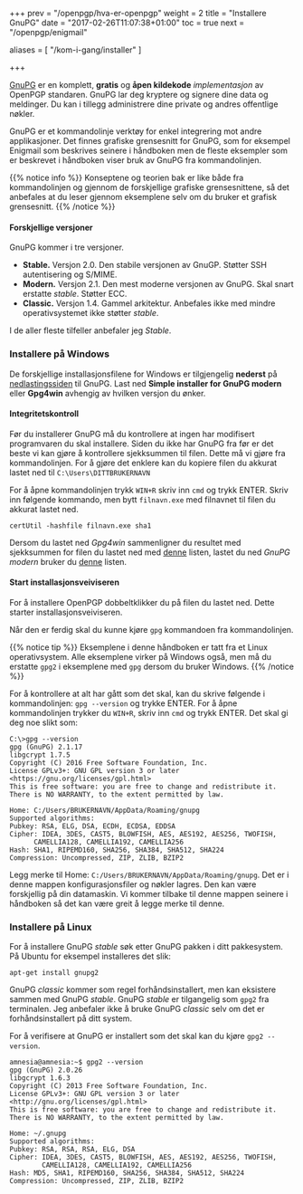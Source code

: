 +++
prev = "/openpgp/hva-er-openpgp"
weight = 2
title = "Installere GnuPG"
date = "2017-02-26T11:07:38+01:00"
toc = true
next = "/openpgp/enigmail"


aliases = [
    "/kom-i-gang/installer"
]

+++

[GnuPG](http://gnupg.org) er en komplett, **gratis** og **åpen kildekode** *implementasjon* av
OpenPGP standaren. GnuPG lar deg kryptere og signere dine data og meldinger.
Du kan i tillegg administrere dine private og andres offentlige nøkler.

GnuPG er et kommandolinje verktøy for enkel integrering mot andre applikasjoner.
Det finnes grafiske grensesnitt for GnuPG, som for eksempel Enigmail som beskrives
seinere i håndboken men de fleste eksempler som er beskrevet i håndboken viser
bruk av GnuPG fra kommandolinjen.

{{% notice info %}}
Konseptene og teorien bak er like både fra kommandolinjen og gjennom de forskjellige grafiske grensesnittene,
så det anbefales at du leser gjennom eksemplene selv om du bruker et grafisk grensesnitt.
{{% /notice %}}

#### Forskjellige versjoner
GnuPG kommer i tre versjoner.

 * **Stable.**
 Versjon 2.0. Den stabile versjonen av GnuGP. Støtter SSH autentisering
 og S/MIME.
 * **Modern.**
Versjon 2.1. Den mest moderne versjonen av GnuPG. Skal snart erstatte *stable*. Støtter ECC.
 * **Classic.**
 Versjon 1.4. Gammel arkitektur. Anbefales ikke med mindre operativsystemet ikke støtter *stable*.

I de aller fleste tilfeller anbefaler jeg *Stable*.

### Installere på Windows
De forskjellige installasjonsfilene for Windows er tilgjengelig **nederst** på
[nedlastingssiden](https://www.gnupg.org/download/index.html) til GnuPG.
Last ned **Simple installer for GnuPG modern** eller **Gpg4win** avhengig av
hvilken versjon du ønker.

#### Integritetskontroll
Før du installerer GnuPG må du kontrollere at ingen har modifisert programvaren
du skal installere. Siden du ikke har GnuPG fra før er det beste vi kan gjøre
å kontrollere sjekksummen til filen. Dette må vi gjøre fra kommandolinjen.
For å gjøre det enklere kan du kopiere filen du akkurat lastet ned til
`C:\Users\DITTBRUKERNAVN`

For å åpne kommandolinjen trykk `WIN+R` skriv inn `cmd` og trykk ENTER.
Skriv inn følgende kommando, men bytt `filnavn.exe` med filnavnet til filen
du akkurat lastet ned.

    certUtil -hashfile filnavn.exe sha1

Dersom du lastet ned *Gpg4win* sammenligner du resultet med sjekksummen for filen
du lastet ned med [denne](https://www.gpg4win.org/download.html)
listen, lastet du ned *GnuPG modern* bruker du
[denne](https://www.gnupg.org/download/integrity_check.html) listen.

#### Start installasjonsveiviseren
For å installere OpenPGP dobbeltklikker du på filen du lastet ned. Dette starter
installasjonsveiviseren.

Når den er ferdig skal du kunne kjøre `gpg` kommandoen fra kommandolinjen.

{{% notice tip %}}
Eksemplene i denne håndboken er tatt fra et Linux operativsystem.
Alle eksemplene virker på Windows også, men må du erstatte `gpg2` i eksemplene
med `gpg` dersom du bruker Windows.
{{% /notice %}}

For å kontrollere at alt har gått som det skal, kan du skrive følgende i kommandolinjen:
`gpg --version` og trykke ENTER. For å åpne kommandolinjen trykker du `WIN+R`, skriv inn `cmd` og trykk ENTER.
Det skal gi deg noe slikt som:

    C:\>gpg --version
    gpg (GnuPG) 2.1.17
    libgcrypt 1.7.5
    Copyright (C) 2016 Free Software Foundation, Inc.
    License GPLv3+: GNU GPL version 3 or later <https://gnu.org/licenses/gpl.html>
    This is free software: you are free to change and redistribute it.
    There is NO WARRANTY, to the extent permitted by law.

    Home: C:/Users/BRUKERNAVN/AppData/Roaming/gnupg
    Supported algorithms:
    Pubkey: RSA, ELG, DSA, ECDH, ECDSA, EDDSA
    Cipher: IDEA, 3DES, CAST5, BLOWFISH, AES, AES192, AES256, TWOFISH,
          CAMELLIA128, CAMELLIA192, CAMELLIA256
    Hash: SHA1, RIPEMD160, SHA256, SHA384, SHA512, SHA224
    Compression: Uncompressed, ZIP, ZLIB, BZIP2

Legg merke til Home: `C:/Users/BRUKERNAVN/AppData/Roaming/gnupg`. Det er i
denne mappen konfigurasjonsfiler og nøkler lagres. Den kan være forskjellig
på din datamaskin. Vi kommer tilbake til denne mappen seinere i håndboken så det
kan være greit å legge merke til denne.

### Installere på Linux
For å installere GnuPG *stable* søk etter GnuPG pakken i ditt pakkesystem.
På Ubuntu for eksempel installeres det slik:

    apt-get install gnupg2

GnuPG *classic* kommer som regel forhåndsinstallert, men kan eksistere sammen
med GnuPG *stable*. GnuPG *stable* er tilgangelig som `gpg2` fra terminalen.
Jeg anbefaler ikke å bruke GnuPG *classic* selv om det er forhåndsinstallert på
ditt system.

For å verifisere at GnuPG er installert som det skal kan du kjøre `gpg2 --version`.

    amnesia@amnesia:~$ gpg2 --version
    gpg (GnuPG) 2.0.26
    libgcrypt 1.6.3
    Copyright (C) 2013 Free Software Foundation, Inc.
    License GPLv3+: GNU GPL version 3 or later <http://gnu.org/licenses/gpl.html>
    This is free software: you are free to change and redistribute it.
    There is NO WARRANTY, to the extent permitted by law.

    Home: ~/.gnupg
    Supported algorithms:
    Pubkey: RSA, RSA, RSA, ELG, DSA
    Cipher: IDEA, 3DES, CAST5, BLOWFISH, AES, AES192, AES256, TWOFISH,
            CAMELLIA128, CAMELLIA192, CAMELLIA256
    Hash: MD5, SHA1, RIPEMD160, SHA256, SHA384, SHA512, SHA224
    Compression: Uncompressed, ZIP, ZLIB, BZIP2
